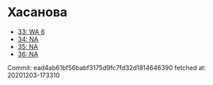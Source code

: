 # Хасанова
- [33: WA 6](33.md)
- [34: NA](34.md)
- [35: NA](35.md)
- [36: NA](36.md)

Commit: ead4ab61bf56babf3175d9fc7fd32d1814646390
 fetched at: 20201203-173310
